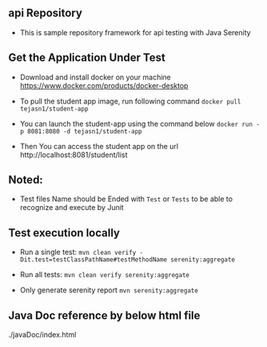 ## api Repository
- This is sample repository framework for api testing with Java Serenity

## Get the Application Under Test
- Download and install docker on your machine
https://www.docker.com/products/docker-desktop

- To pull the student app image, run following command 
`docker pull tejasn1/student-app`

- You can launch the student-app using the command below
`docker run -p 8081:8080 -d tejasn1/student-app`

- Then You can access the student app on the url http://localhost:8081/student/list

## Noted:
- Test files Name should be Ended with `Test` or `Tests` to be able to recognize and execute by Junit

## Test execution locally 
- Run a single test:
`mvn clean verify -Dit.test=testClassPathName#testMethodName serenity:aggregate`

- Run all tests:
`mvn clean verify serenity:aggregate`

- Only generate serenity report
`mvn serenity:aggregate`

## Java Doc reference by below html file
./javaDoc/index.html
